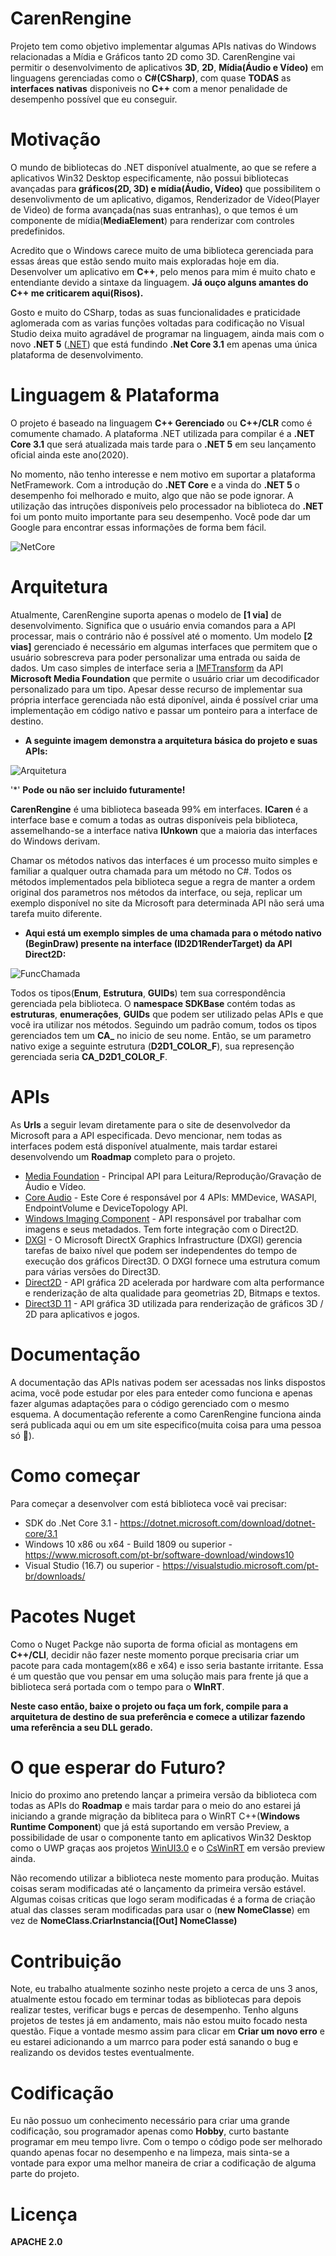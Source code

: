 # CarenRengine
Projeto tem como objetivo implementar algumas APIs nativas do Windows relacionadas a Mídia e Gráficos tanto 2D como 3D.
CarenRengine vai permitir o desenvolvimento de aplicativos **3D**, **2D**, **Mídia(Áudio e Vídeo)** em linguagens gerenciadas como 
o **C#(CSharp)**, com quase **TODAS** as **interfaces nativas** disponiveis no **C++** com a menor penalidade de desempenho possível que eu conseguir. 


# Motivação
O mundo de bibliotecas do .NET disponível atualmente, ao que se refere a aplicativos Win32 Desktop especificamente, não possui bibliotecas
avançadas para **gráficos(2D, 3D) e mídia(Áudio, Vídeo)** que possibilitem o desenvolivmento de um aplicativo, digamos, Renderizador de Vídeo(Player de Video)
de forma avançada(nas suas entranhas), o que temos é um componente de mídia(**MediaElement**) para renderizar com controles predefinidos.

Acredito que o Windows carece muito de uma biblioteca gerenciada para essas áreas que estão sendo muito mais exploradas hoje em dia.
Desenvolver um aplicativo em **C++**, pelo menos para mim é muito chato e entendiante devido a sintaxe da linguagem. 
**Já ouço alguns amantes do C++ me criticarem aqui(Risos).**

Gosto e muito do CSharp, todas as suas funcionalidades e praticidade aglomerada com as varias funções voltadas para codificação no Visual Studio
deixa muito agradável de programar na linguagem, ainda mais com o novo **.NET 5** ([.NET](https://github.com/dotnet/core)) que está fundindo
**.Net Core 3.1** em apenas uma única plataforma de desenvolvimento.


# Linguagem & Plataforma
O projeto é baseado na linguagem **C++ Gerenciado** ou **C++/CLR** como é comumente chamado. A plataforma .NET utilizada para compilar é a **.NET Core 3.1** que será
atualizada mais tarde para o **.NET 5** em seu lançamento oficial ainda este ano(2020).

No momento, não tenho interesse e nem motivo em suportar a plataforma NetFramework. Com a introdução do **.NET Core** e a vinda do **.NET 5** o desempenho
foi melhorado e muito, algo que não se pode ignorar. A utilização das intruções disponíveis pelo processador na biblioteca do **.NET** foi um ponto muito
importante para seu desempenho. Você pode dar um Google para encontrar essas informações de forma bem fácil.

![NetCore](https://github.com/VictorSantosReis/CarenRengine/tree/master/Imagens/NetCoreLogoNovo100x100.jpg)


# Arquitetura
Atualmente, CarenRengine suporta apenas o modelo de **[1 via]** de desenvolvimento. Significa que o usuário envia comandos para a API processar, mais o contrário
não é possível até o momento. Um modelo **[2 vias]** gerenciado é necessário em algumas interfaces que permitem que o usuário sobrescreva para poder personalizar
uma entrada ou saida de dados. Um caso simples de interface seria a [IMFTransform](https://docs.microsoft.com/en-us/windows/win32/api/mftransform/nn-mftransform-imftransform)
da API **Microsoft Media Foundation** que permite o usuário criar um decodificador personalizado para um tipo. Apesar desse recurso de implementar sua própria interface gerenciada não está diponível, ainda é possível criar uma implementação em código nativo e passar um ponteiro para a interface de destino.

* **A seguinte imagem demonstra a arquitetura básica do projeto e suas APIs:**

![Arquitetura](https://github.com/VictorSantosReis/CarenRengine/tree/master/Imagens/CarenRengineAPIs.jpg)

'*' **Pode ou não ser incluido futuramente!**

**CarenRengine** é uma biblioteca baseada 99% em interfaces. **ICaren** é a interface base e comum a todas as outras disponíveis pela biblioteca, assemelhando-se a interface nativa **IUnkown** que a maioria das interfaces do Windows derivam.

Chamar os métodos nativos das interfaces é um processo muito simples e familiar a qualquer outra chamada para um método no C#. Todos os métodos implementados pela biblioteca
segue a regra de manter a ordem original dos parametros nos métodos da interface, ou seja, replicar um exemplo disponível no site da Microsoft para determinada API não será uma tarefa muito diferente.

* **Aqui está um exemplo simples de uma chamada para o método nativo (**BeginDraw**) presente na interface (**ID2D1RenderTarget**) da API Direct2D:**

![FuncChamada](https://github.com/VictorSantosReis/CarenRengine/tree/master/Imagens/CarenRengine_ChamadaDeMetodo.jpg)

Todos os tipos(**Enum**, **Estrutura**, **GUIDs**) tem sua correspondência gerenciada pela biblioteca. O **namespace SDKBase** contém todas as **estruturas**, **enumeraçôes**, **GUIDs** que podem ser utilizado pelas APIs e que você ira utilizar nos métodos. Seguindo um padrão comum, todos os tipos gerenciados tem um **CA_** no inicio de seu nome. Então, se um parametro nativo exige a seguinte estrutura (**D2D1_COLOR_F**), sua represenção gerenciada seria **CA_D2D1_COLOR_F**.


# APIs
As **Urls** a seguir levam diretamente para o site de desenvolvedor da Microsoft para a API especificada. Devo mencionar, nem todas as
interfaces podem está disponível atualmente, mais tardar estarei desenvolvendo um **Roadmap** completo para o projeto.

* [Media Foundation](https://docs.microsoft.com/en-us/windows/win32/medfound/microsoft-media-foundation-sdk) - Principal API para Leitura/Reprodução/Gravação de Áudio e Vídeo.
* [Core Audio](https://docs.microsoft.com/en-us/windows/win32/CoreAudio/core-audio-apis-in-windows-vista) - Este Core é responsável por 4 APIs: MMDevice, WASAPI, EndpointVolume e DeviceTopology API.
* [Windows Imaging Component](https://docs.microsoft.com/en-us/windows/win32/wic/-wic-about-windows-imaging-codec) - API responsável por trabalhar com imagens e seus metadados. Tem forte integração com o Direct2D.
* [DXGI](https://docs.microsoft.com/en-us/windows/win32/direct3ddxgi/dx-graphics-dxgi-overviews) - O Microsoft DirectX Graphics Infrastructure (DXGI) gerencia tarefas de baixo nível que podem ser independentes do tempo de execução dos gráficos Direct3D. O DXGI fornece uma estrutura comum para várias versões do Direct3D.
* [Direct2D](https://docs.microsoft.com/en-us/windows/win32/direct2d/direct2d-portal) - API gráfica 2D acelerada por hardware com alta performance e renderização de alta qualidade para geometrias 2D, Bitmaps e textos.
* [Direct3D 11](https://docs.microsoft.com/en-us/windows/win32/direct3d11/atoc-dx-graphics-direct3d-11) - API gráfica 3D utilizada para renderização de gráficos 3D / 2D para aplicativos e jogos.


# Documentação
A documentação das APIs nativas podem ser acessadas nos links dispostos acima, você pode estudar por eles para enteder como funciona e apenas fazer algumas adaptações para o código gerenciado com o mesmo esquema.
A documentação referente a como CarenRengine funciona ainda será publicada aqui ou em um site especifico(muita coisa para uma pessoa só 😬).


# Como começar
Para começar a desenvolver com está biblioteca você vai precisar:
* SDK do .Net Core 3.1 - https://dotnet.microsoft.com/download/dotnet-core/3.1
* Windows 10 x86 ou x64 - Build 1809 ou superior - https://www.microsoft.com/pt-br/software-download/windows10
* Visual Studio (16.7) ou superior - https://visualstudio.microsoft.com/pt-br/downloads/


# Pacotes Nuget
Como o Nuget Packge não suporta de forma oficial as montagens em **C++/CLI**, decidir não fazer neste momento porque precisaria criar um pacote para cada montagem(x86 e x64) e isso seria bastante irritante. Essa é um questão que vou pensar em uma solução mais para frente já que a biblioteca será portada com o tempo para o **WInRT**.

**Neste caso então, baixe o projeto ou faça um fork, compile para a arquitetura de destino de sua preferência e comece a utilizar fazendo uma referência a seu DLL gerado.**


# O que esperar do Futuro?
Inicio do proximo ano pretendo lançar a primeira versão da biblioteca com todas as APIs do **Roadmap** e mais tardar para o meio do ano estarei já iniciando a grande migração da bibliteca para o WinRT C++(**Windows Runtime Component**) que já está suportando em versão Preview, a possibilidade de usar o componente tanto em aplicativos Win32 Desktop como o UWP graças aos projetos [WinUI3.0](https://github.com/microsoft/microsoft-ui-xaml) e o [CsWinRT](https://github.com/microsoft/CsWinRT) em versão preview ainda.

Não recomendo utilizar a biblioteca neste momento para produção. Muitas coisas seram modificadas até o lançamento da primeira versão estável. Algumas coisas criticas que logo seram modificadas é a forma de criação atual das classes seram modificadas para usar o (**new NomeClasse**) em vez de **NomeClass.CriarInstancia([Out] NomeClasse)**


# Contribuição
Note, eu trabalho atualmente sozinho neste projeto a cerca de uns 3 anos, atualmente estou focado em terminar todas as bibliotecas para depois realizar testes, verificar bugs e percas de desempenho. Tenho alguns projetos de testes já em andamento, mais não estou muito focado nesta questão.
Fique a vontade mesmo assim para clicar em **Criar um novo erro** e eu estarei adicionando a um marrco para poder está sanando o bug e realizando os devidos testes eventualmente.


# Codificação
Eu não possuo um conhecimento necessário para criar uma grande codificação, sou programador apenas como **Hobby**, curto bastante programar em meu tempo livre.
Com o tempo o código pode ser melhorado quando apenas focar no desempenho e na limpeza, mais sinta-se a vontade para expor uma melhor maneira de criar a codificação
de alguma parte do projeto.


# Licença
**APACHE 2.0**
